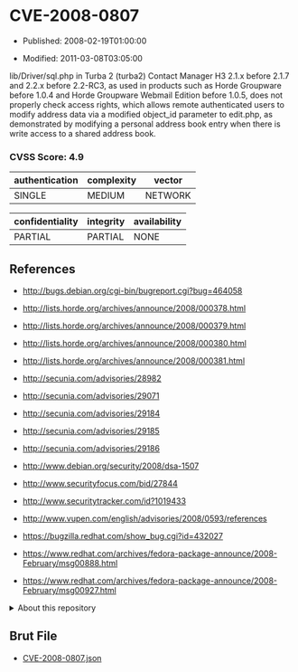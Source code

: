 # CVE-2008-0807

- Published: 2008-02-19T01:00:00

- Modified: 2011-03-08T03:05:00

lib/Driver/sql.php in Turba 2 (turba2) Contact Manager H3 2.1.x before 2.1.7 and 2.2.x before 2.2-RC3, as used in products such as Horde Groupware before 1.0.4 and Horde Groupware Webmail Edition before 1.0.5, does not properly check access rights, which allows remote authenticated users to modify address data via a modified object_id parameter to edit.php, as demonstrated by modifying a personal address book entry when there is write access to a shared address book.

### CVSS Score: **4.9**

| authentication | complexity | vector |
| --- | --- | --- |
| SINGLE | MEDIUM | NETWORK |

| confidentiality | integrity | availability |
| --- | --- | --- |
| PARTIAL | PARTIAL | NONE |

## References

* http://bugs.debian.org/cgi-bin/bugreport.cgi?bug=464058

* http://lists.horde.org/archives/announce/2008/000378.html

* http://lists.horde.org/archives/announce/2008/000379.html

* http://lists.horde.org/archives/announce/2008/000380.html

* http://lists.horde.org/archives/announce/2008/000381.html

* http://secunia.com/advisories/28982

* http://secunia.com/advisories/29071

* http://secunia.com/advisories/29184

* http://secunia.com/advisories/29185

* http://secunia.com/advisories/29186

* http://www.debian.org/security/2008/dsa-1507

* http://www.securityfocus.com/bid/27844

* http://www.securitytracker.com/id?1019433

* http://www.vupen.com/english/advisories/2008/0593/references

* https://bugzilla.redhat.com/show_bug.cgi?id=432027

* https://www.redhat.com/archives/fedora-package-announce/2008-February/msg00888.html

* https://www.redhat.com/archives/fedora-package-announce/2008-February/msg00927.html

<details>
<summary>About this repository</summary> 

  This repository is part of the project [Live Hack CVE](https://github.com/Live-Hack-CVE). Main website can be found [www.live-hack.org](https://www.live-hack.org) 
  
  Made by [Sn0wAlice](https://github.com/Sn0wAlice) for the people that care about security and need to have a feed of the latest CVEs. Hope you enjoy it, don't forget to star the repo and follow me on [Twitter](https://twitter.com/Sn0wAlice) and [Github](https://github.com/Sn0wAlice). And that is my [personnal website](https://www.alice-snow.me/)

  - [Home Page](https://github.com/Live-Hack-CVE)
  - [Framework](https://github.com/Live-Hack-CVE/cve-framework)
  - [CVE database](https://github.com/Live-Hack-CVE/full_database)
  - [Changelog](https://github.com/Live-Hack-CVE/Changelog)
</details>

## Brut File

* [CVE-2008-0807.json](https://raw.githubusercontent.com/Live-Hack-CVE/full_database/main/cves/2008/CVE-2008-0807.json)

